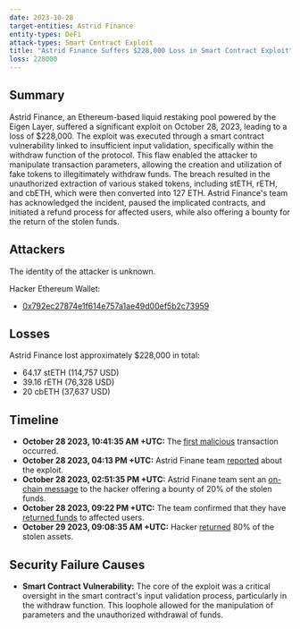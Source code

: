 ```yaml
---
date: 2023-10-28
target-entities: Astrid Finance
entity-types: DeFi
attack-types: Smart Contract Exploit
title: "Astrid Finance Suffers $228,000 Loss in Smart Contract Exploit"
loss: 228000
---
```


## Summary

Astrid Finance, an Ethereum-based liquid restaking pool powered by the Eigen Layer, suffered a significant exploit on October 28, 2023, leading to a loss of $228,000. The exploit was executed through a smart contract vulnerability linked to insufficient input validation, specifically within the withdraw function of the protocol. This flaw enabled the attacker to manipulate transaction parameters, allowing the creation and utilization of fake tokens to illegitimately withdraw funds. The breach resulted in the unauthorized extraction of various staked tokens, including stETH, rETH, and cbETH, which were then converted into 127 ETH. Astrid Finance's team has acknowledged the incident, paused the implicated contracts, and initiated a refund process for affected users, while also offering a bounty for the return of the stolen funds.

## Attackers

The identity of the attacker is unknown.

Hacker Ethereum Wallet:

- [0x792ec27874e1f614e757a1ae49d00ef5b2c73959](https://etherscan.io/address/0x792ec27874e1f614e757a1ae49d00ef5b2c73959)

## Losses

Astrid Finance lost approximately $228,000 in total:

- 64.17 stETH (114,757 USD)
- 39.16 rETH (76,328 USD)
- 20 cbETH (37,637 USD)

## Timeline

- **October 28 2023, 10:41:35 AM +UTC:** The [first malicious](https://etherscan.io/tx/0x8af9b5fb3e2e3df8659ffb2e0f0c1f4c90d5a80f4f6fccef143b823ce673fb60) transaction occurred.
- **October 28 2023, 04:13 PM +UTC:** Astrid Finane team [reported](https://twitter.com/AstridFinance/status/1718254655288066501) about the exploit.
- **October 28 2023, 02:51:35 PM +UTC:** Astrid Finane team sent an [on-chain message](https://etherscan.io/tx/0xa56fdb1fc7c192b23cda44901d2871289cf28831cb94ccc731d089d4fb593793) to the hacker offering a bounty of 20% of the stolen funds.
- **October 28 2023, 09:22 PM +UTC:** The team confirmed that they have [returned funds](https://twitter.com/AstridFinance/status/1718332313380303195) to affected users. 
- **October 29 2023, 09:08:35 AM +UTC:** Hacker [returned](https://etherscan.io/tx/0x27cbd5f2f12067bcc9be3bafa9140b849ee1ee68ae5329c2a4ba789685111ad7) 80% of the stolen assets.

## Security Failure Causes

- **Smart Contract Vulnerability:** The core of the exploit was a critical oversight in the smart contract's input validation process, particularly in the withdraw function. This loophole allowed for the manipulation of parameters and the unauthorized withdrawal of funds.
